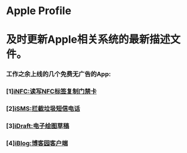 # Apple Profile
# 及时更新Apple相关系统的最新描述文件。
### 工作之余上线的几个免费无广告的App:
### [1][iNFC:读写NFC标签复制门禁卡](https://apps.apple.com/cn/app/infc/id1562054959)
### [2][iSMS:拦截垃圾短信电话](https://apps.apple.com/cn/app/isms/id1610118657)
### [3][iDraft:电子绘图草稿](https://apps.apple.com/cn/app/idraft/id1555981466)
### [4][iBlog:博客园客户端](https://apps.apple.com/cn/app/iblog/id1571216825)
